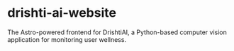 # drishti-ai-website
The Astro-powered frontend for DrishtiAI, a Python-based computer vision application for monitoring user wellness.
